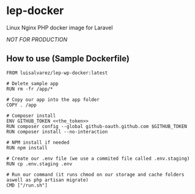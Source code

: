 # lep-docker
Linux Nginx PHP docker image for Laravel

*NOT FOR PRODUCTION*

## How to use (Sample Dockerfile)
```
FROM luisalvarez/lep-wp-docker:latest

# Delete sample app
RUN rm -fr /app/*

# Copy our app into the app folder
COPY . /app

# Composer install
ENV GITHUB_TOKEN <<the_token>>
RUN composer config --global github-oauth.github.com $GITHUB_TOKEN
RUN composer install --no-interaction

# NPM install if needed
RUN npm install

# Create our .env file (we use a commited file called .env.staging)
RUN cp .env.staging .env

# Run our command (it runs chmod on our storage and cache folders aswell as php artisan migrate)
CMD ["/run.sh"]
```